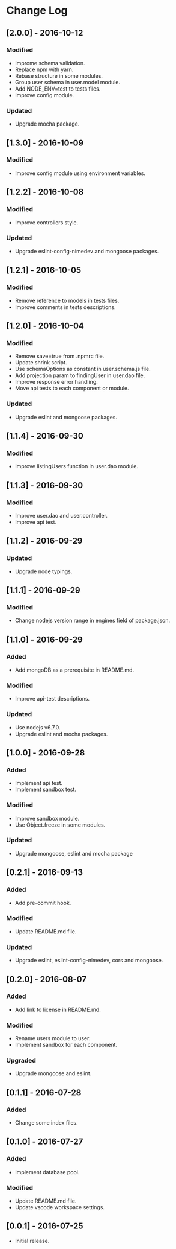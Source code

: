 # Change Log

## [2.0.0] - 2016-10-12

### Modified
- Improme schema validation.
- Replace npm with yarn.
- Rebase structure in some modules.
- Group user schema in user.model module.
- Add NODE_ENV=test to tests files.
- Improve config module.

### Updated
- Upgrade mocha package.


## [1.3.0] - 2016-10-09

### Modified
- Improve config module using environment variables.


## [1.2.2] - 2016-10-08

### Modified
- Improve controllers style.

### Updated
- Upgrade eslint-config-nimedev and mongoose packages.


## [1.2.1] - 2016-10-05

### Modified
- Remove reference to models in tests files.
- Improve comments in tests descriptions.


## [1.2.0] - 2016-10-04

### Modified
- Remove save=true from .npmrc file.
- Update shrink script.
- Use schemaOptions as constant in user.schema.js file.
- Add projection param to findingUser in user.dao file.
- Improve response error handling.
- Move api tests to each component or module.

### Updated
- Upgrade eslint and mongoose packages.


## [1.1.4] - 2016-09-30

### Modified
- Improve listingUsers function in user.dao module.


## [1.1.3] - 2016-09-30

### Modified
- Improve user.dao and user.controller.
- Improve api test.


## [1.1.2] - 2016-09-29

### Updated
- Upgrade node typings.


## [1.1.1] - 2016-09-29

### Modified
- Change nodejs version range in engines field of package.json.


## [1.1.0] - 2016-09-29

### Added
- Add mongoDB as a prerequisite in README.md.

### Modified
- Improve api-test descriptions.

### Updated
- Use nodejs v6.7.0.
- Upgrade eslint and mocha packages.


## [1.0.0] - 2016-09-28

### Added
- Implement api test.
- Implement sandbox test.

### Modified
- Improve sandbox module.
- Use Object.freeze in some modules.

### Updated
- Upgrade mongoose, eslint and mocha package


## [0.2.1] - 2016-09-13

### Added
- Add pre-commit hook.

### Modified
- Update README.md file.

### Updated
- Upgrade eslint, eslint-config-nimedev, cors and mongoose.


## [0.2.0] - 2016-08-07

### Added 
- Add link to license in README.md.

### Modified
- Rename users module to user.
- Implement sandbox for each component.

### Upgraded
- Upgrade mongoose and eslint.


## [0.1.1] - 2016-07-28

### Added
- Change some index files.


## [0.1.0] - 2016-07-27

### Added
- Implement database pool.

### Modified
- Update README.md file.
- Update vscode workspace settings.


## [0.0.1] - 2016-07-25

* Initial release.